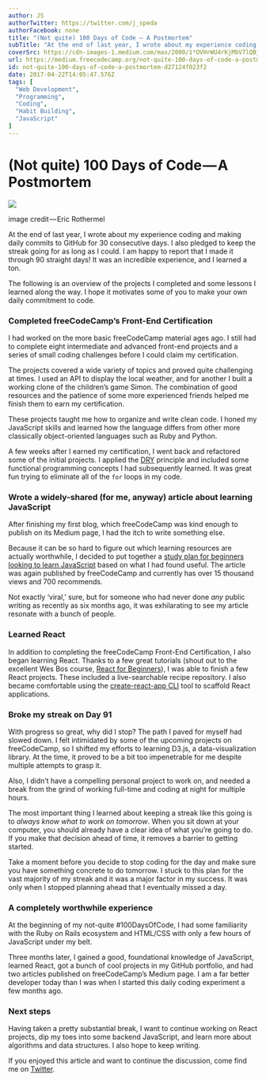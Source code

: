 ```yaml
---
author: JS
authorTwitter: https://twitter.com/j_speda
authorFacebook: none
title: "(Not quite) 100 Days of Code — A Postmortem"
subTitle: "At the end of last year, I wrote about my experience coding and making daily commits to GitHub for 30 consecutive days. I also pledged to..."
coverSrc: https://cdn-images-1.medium.com/max/2000/1*OVHrWU4rKjMbV7lQBjNV1Q.jpeg
url: https://medium.freecodecamp.org/not-quite-100-days-of-code-a-postmortem-d27124f023f2
id: not-quite-100-days-of-code-a-postmortem-d27124f023f2
date: 2017-04-22T14:05:47.576Z
tags: [
  "Web Development",
  "Programming",
  "Coding",
  "Habit Building",
  "JavaScript"
]
---
```

# (Not quite) 100 Days of Code — A Postmortem







![](https://cdn-images-1.medium.com/max/2000/1*OVHrWU4rKjMbV7lQBjNV1Q.jpeg)

image credit — Eric Rothermel







At the end of last year, I wrote about my experience coding and making daily commits to GitHub for 30 consecutive days. I also pledged to keep the streak going for as long as I could. I am happy to report that I made it through 90 straight days! It was an incredible experience, and I learned a ton.

The following is an overview of the projects I completed and some lessons I learned along the way. I hope it motivates some of you to make your own daily commitment to code.

### **Completed freeCodeCamp’s Front-End Certification**

I had worked on the more basic freeCodeCamp material ages ago. I still had to complete eight intermediate and advanced front-end projects and a series of small coding challenges before I could claim my certification.

The projects covered a wide variety of topics and proved quite challenging at times. I used an API to display the local weather, and for another I built a working clone of the children’s game Simon. The combination of good resources and the patience of some more experienced friends helped me finish them to earn my certification.

These projects taught me how to organize and write clean code. I honed my JavaScript skills and learned how the language differs from other more classically object-oriented languages such as Ruby and Python.

A few  weeks after I earned my certification, I went back and refactored some of the initial projects. I applied the [DRY](https://en.wikipedia.org/wiki/Don%27t_repeat_yourself) principle and included some functional programming concepts I had subsequently learned. It was great fun trying to eliminate all of the `for` loops in my code.

### **Wrote a widely-shared (for me, anyway) article about learning JavaScript**

After finishing my first blog, which freeCodeCamp was kind enough to publish on its Medium page, I had the itch to write something else.

Because it can be so hard to figure out which learning resources are actually worthwhile, I decided to put together a [study plan for beginners looking to learn JavaScript](https://medium.freecodecamp.com/a-beginners-javascript-study-plan-27f1d698ea5e) based on what I had found useful. The article was again published by freeCodeCamp and currently has over 15 thousand views and 700 recommends.

Not exactly ‘viral,’ sure, but for someone who had never done _any_ public writing as recently as six months ago, it was exhilarating to see my article resonate with a bunch of people.

### Learned React

In addition to completing the freeCodeCamp Front-End Certification, I also began learning React. Thanks to a few great tutorials (shout out to the excellent Wes Bos course, [React for Beginners](https://reactforbeginners.com/)), I was able to finish a few React projects. These included a live-searchable recipe repository. I also became comfortable using the [create-react-app CLI](https://github.com/facebookincubator/create-react-app) tool to scaffold React applications.

### Broke my streak on Day 91

With progress so great, why did I stop? The path I paved for myself had slowed down. I felt intimidated by some of the upcoming projects on freeCodeCamp, so I shifted my efforts to learning D3.js, a data-visualization library. At the time, it proved to be a bit too impenetrable for me despite multiple attempts to grasp it.

Also, I didn’t have a compelling personal project to work on, and needed a break from the grind of working full-time and coding at night for multiple hours.

The most important thing I learned about keeping a streak like this going is to _always know what to work on tomorrow_. When you sit down at your computer, you should already have a clear idea of what you’re going to do. If you make that decision ahead of time, it removes a barrier to getting started.

Take a moment before you decide to stop coding for the day and make sure you have something concrete to do tomorrow. I stuck to this plan for the vast majority of my streak and it was a major factor in my success. It was only when I stopped planning ahead that I eventually missed a day.

### A completely worthwhile experience

At the beginning of my not-quite #100DaysOfCode, I had some familiarity with the Ruby on Rails ecosystem and HTML/CSS with only a few hours of JavaScript under my belt.

Three months later, I gained a good, foundational knowledge of JavaScript, learned React, got a bunch of cool projects in my GitHub portfolio, and had two articles published on freeCodeCamp’s Medium page. I am a far better developer today than I was when I started this daily coding experiment a few months ago.

### Next steps

Having taken a pretty substantial break, I want to continue working on React projects, dip my toes into some backend JavaScript, and learn more about algorithms and data structures. I also hope to keep writing.

If you enjoyed this article and want to continue the discussion, come find me on [Twitter](http://www.twitter.com/j_speda).









